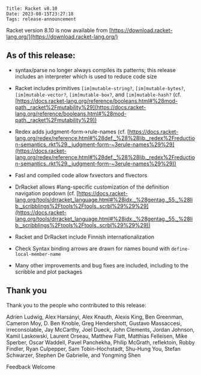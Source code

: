     Title: Racket v8.10
    Date: 2023-08-15T23:27:18
    Tags: release-announcement

Racket version 8.10 is now available from [https://download.racket-lang.org/](https://download.racket-lang.org/)

## As of this release:

* syntax/parse no longer always compiles its patterns; this release
  includes an interpreter which is used to reduce code size 

* Racket includes primitives `[im]mutable-string?`, `[im]mutable-bytes?`,
 `[im]mutable-vector?`, `[im]mutable-box?`, and `[im]mutable-hash?`
 (cf. [https://docs.racket-lang.org/reference/booleans.html#%28mod-path._racket%2Fmutability%29](https://docs.racket-lang.org/reference/booleans.html#%28mod-path._racket%2Fmutability%29))

* Redex adds judgment-form->rule-names (cf.
  [https://docs.racket-lang.org/redex/reference.html#%28def._%28%28lib._redex%2Freduction-semantics..rkt%29._judgment-form-~3erule-names%29%29](https://docs.racket-lang.org/redex/reference.html#%28def._%28%28lib._redex%2Freduction-semantics..rkt%29._judgment-form-~3erule-names%29%29))

* Fasl and compiled code allow fxvectors and flvectors

* DrRacket allows #lang-specific customization of the definition
  navigation popdown (cf.
  [https://docs.racket-lang.org/tools/drracket_language.html#%28idx._%28gentag._55._%28lib._scribblings%2Ftools%2Ftools..scrbl%29%29%29](https://docs.racket-lang.org/tools/drracket_language.html#%28idx._%28gentag._55._%28lib._scribblings%2Ftools%2Ftools..scrbl%29%29%29))

* Racket and DrRacket include Finnish internationalization

* Check Syntax binding arrows are drawn for names bound with
  `define-local-member-name`

* Many other improvements and bug fixes are included, including to
  the scribble and plot packages

## Thank you

Thank you to the people who contributed to this release:

Adrien Ludwig, Alex Harsányi, Alex Knauth, Alexis King, Ben Greenman,
Cameron Moy, D. Ben Knoble, Greg Hendershott, Gustavo Massaccesi,
irreconsolable, Jay McCarthy, Joel Dueck, John Clements, Jordan Johnson,
Kamil Laskowski, Laurent Orseau, Matthew Flatt, Matthias Felleisen, Mike
Sperber, Oscar Waddell, Pavel Panchekha, Philip McGrath, reflektoin,
Robby Findler, Ryan Culpepper, Sam Tobin-Hochstadt, Shu-Hung You, Stefan
Schwarzer, Stephen De Gabrielle, and Yongming Shen

Feedback Welcome

